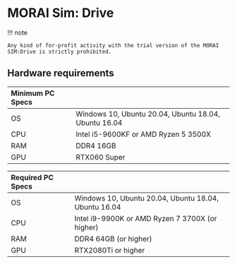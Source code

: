# MORAI Sim: Drive
!!! note

    Any kind of for-profit activity with the trial version of the MORAI SIM:Drive is strictly prohibited.
		
	
## Hardware requirements
| Minimum PC Specs |                                                       |
| :---------------- | :----------------------------------------------------|
| OS                | Windows 10, Ubuntu 20.04, Ubuntu 18.04, Ubuntu 16.04 |
| CPU               | Intel i5-9600KF or AMD Ryzen 5 3500X                 |
| RAM               | DDR4 16GB                                            |
| GPU               | RTX060 Super                                         |

| Required PC Specs |                                                      |
| :---------------- | :----------------------------------------------------|
| OS                | Windows 10, Ubuntu 20.04, Ubuntu 18.04, Ubuntu 16.04 |
| CPU               | Intel i9-9900K or AMD Ryzen 7 3700X (or higher)      |
| RAM               | DDR4 64GB (or higher)                                |
| GPU               | RTX2080Ti or higher                                  |

